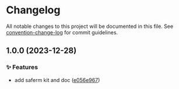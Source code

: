# Changelog

All notable changes to this project will be documented in this file. See [convention-change-log](https://github.com/convention-change/convention-change-log) for commit guidelines.

## 1.0.0 (2023-12-28)

### ✨ Features

* add saferm kit and doc ([e056e967](https://github.com/sinlov/shell-kit/commit/e056e967a2de65fa74f516ccb65b8eaba86781c0))
